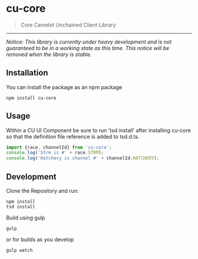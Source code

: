 cu-core
======================

> Core Camelot Unchained Client Library

---
*Notice: This library is currently under heavy development and is not guaranteed to be in a working state as this time.  This notice will be removed when the library is stable.*

Installation
------------

You can install the package as an npm package

```
npm install cu-core
```

Usage
---------

Within a CU UI Component be sure to run 'tsd install' after installing cu-core so that the definition file reference is added to tsd.d.ts.

```javascript
import {race, channelId} from 'cu-core';
console.log('Strm is #' + race.STRM);
console.log('Hatchery is channel #' + channelId.HATCHERY);
```


Development
-----------

Clone the Repository and run:

```
npm install
tsd install
```

Build using gulp

```
gulp
```

or for builds as you develop

```
gulp watch
```